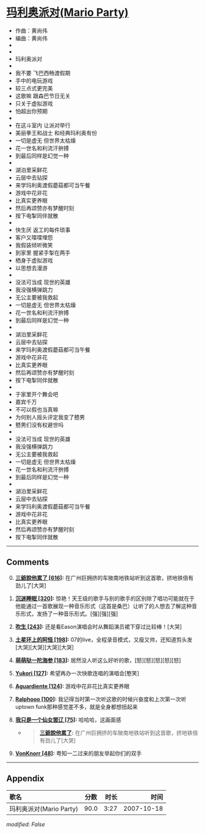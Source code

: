 # [玛利奥派对(Mario Party)](https://music.163.com/song?id=65449)

* 作曲：黄尚伟
* 编曲：黄尚伟
*
*
* 玛利奥派对
* 
* 我不要 飞巴西畅渡假期
* 手中的电玩游戏
* 较三点式更完美
* 这歌嘛 跟森巴节日无关
* 只关于虚拟游戏
* 怕超出你预期
* 
* 在这斗室内 让派对举行
* 美丽拳王和战士 和经典玛利奥有份
* 一切是虚无 但世界太枯燥
* 花一世名和利流汗拚搏
* 到最后同样是幻觉一种
* 
* 湖泊里采鲜花
* 云层中去钻探
* 来学玛利奥渡假蘑菇都可当午餐
* 游戏中花非花
* 比真实更养眼
* 然后再颂赞亦有梦醒时刻
* 按下电掣同伴就散
* 
* 快生厌 返工的每件琐事
* 客户又喋喋埋怨
* 我假装倾听微笑
* 到家里 握紧手掣在两手
* 栖身于虚拟游戏
* 以思想去漫游
* 
* 没法可当成 现世的英雄
* 我没强横弹跳力
* 无公主要被我救起
* 一切是虚无 但世界太枯燥
* 花一世名和利流汗拚搏
* 到最后同样是幻觉一种
* 
* 湖泊里采鲜花
* 云层中去钻探
* 来学玛利奥渡假蘑菇都可当午餐
* 游戏中花非花
* 比真实更养眼
* 然后再颂赞亦有梦醒时刻
* 按下电掣同伴就散
* 
* 于家里开个舞会吧
* 嘉宾千万
* 不可以假也当真嘛
* 为何别人摇头评定我变了戆男
* 戆男们没有权避世吗
* 
* 没法可当成 现世的英雄
* 我没强横弹跳力
* 无公主要被我救起
* 一切是虚无 但世界太枯燥
* 花一世名和利流汗拚搏
* 到最后同样是幻觉一种
* 
* 湖泊里采鲜花
* 云层中去钻探
* 来学玛利奥渡假蘑菇都可当午餐
* 游戏中花非花
* 比真实更养眼
* 然后再颂赞亦有梦醒时刻
* 按下电掣同伴就散


---

## Comments
0. **[三爺說他累了 \[616\]](https://music.163.com/#/user/home?id=16384527):** 在广州巨拥挤的车陂南地铁站听到这首歌，挤地铁倍有劲儿了[大哭]

1. **[沉迷睡眠 \[320\]](https://music.163.com/#/user/home?id=54014079):** 惊艳！天王级的歌手与别的歌手的区别除了唱功可能就在于他能通过一首歌展现一种音乐形式（这首是桑巴）让听了的人想去了解这种音乐形式，发扬了一种音乐形式。[强][强][强]

2. **[吹生 \[243\]](https://music.163.com/#/user/home?id=95633351):** 还是看Eason演唱会时从舞蹈演员裙下穿过比较棒！[大哭]

3. **[土星环上的阿怪 \[198\]](https://music.163.com/#/user/home?id=76966052):** 07的live，全程录音模式，又瘦又帅，还知道剪头发[大哭][大哭][大哭][大哭]

4. **[萌萌哒一陀海参 \[183\]](https://music.163.com/#/user/home?id=45439110):** 居然没人听这么好听的歌，[怒][怒][怒][怒][怒]

5. **[Yukori \[127\]](https://music.163.com/#/user/home?id=31456993):** 希望再办一次快歌连唱的演唱会[憨笑]

6. **[Aguardiente \[124\]](https://music.163.com/#/user/home?id=16470246):** 游戏中花非花比真实更养眼

7. **[Ralphooo \[100\]](https://music.163.com/#/user/home?id=1769488):** 我记得当时第一次听这歌的时候兴奋度和上次第一次听uptown funk那种感觉差不多，就是全身都想扭起来

8. **[我只是一个仙女罢辽 \[75\]](https://music.163.com/#/user/home?id=104079439):** 哈哈哈，这画面感
	* > **[三爺說他累了](https://music.163.com/#/user/home?id=16384527):** 在广州巨拥挤的车陂南地铁站听到这首歌，挤地铁倍有劲儿了[大哭]

9. **[VonKnorr \[48\]](https://music.163.com/#/user/home?id=340344865):** 粤知一二过来的朋友举起你们的双手



---

## Appendix

|歌名|分数|时长|时间|
|:---|:---:|---:|---:|
|玛利奥派对(Mario Party)|90.0|3:27|2007-10-18

*modified: False*